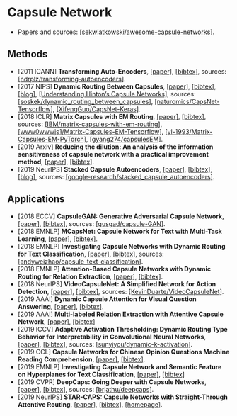 # Capsule Network

- Papers and sources: [[sekwiatkowski/awesome-capsule-networks]](https://github.com/sekwiatkowski/awesome-capsule-networks).

## Methods
- [2011 ICANN] **Transforming Auto-Encoders**, [[paper]](https://www.cs.toronto.edu/~hinton/absps/transauto6.pdf), [[bibtex]](/Bibtex/Transforming%20Auto-Encoders.bib), sources: [[ndrplz/transforming-autoencoders]](https://github.com/ndrplz/transforming-autoencoders).
- [2017 NIPS] **Dynamic Routing Between Capsules**, [[paper]](https://papers.nips.cc/paper/6975-dynamic-routing-between-capsules.pdf), [[bibtex]](/Bibtex/Dynamic%20Routing%20Between%20Capsules.bib), [[blog]](https://jhui.github.io/2017/11/03/Dynamic-Routing-Between-Capsules/), [[Understanding Hinton’s Capsule Networks]](https://medium.com/ai³-theory-practice-business/understanding-hintons-capsule-networks-part-i-intuition-b4b559d1159b), sources: [[soskek/dynamic_routing_between_capsules]](https://github.com/soskek/dynamic_routing_between_capsules), [[naturomics/CapsNet-Tensorflow]](https://github.com/naturomics/CapsNet-Tensorflow), [[XifengGuo/CapsNet-Keras]](https://github.com/XifengGuo/CapsNet-Keras).
- [2018 ICLR] **Matrix Capsules with EM Routing**, [[paper]](https://openreview.net/pdf?id=HJWLfGWRb), [[bibtex]](/Bibtex/Matrix%20Capsules%20with%20EM%20Routing.bib), sources: [[IBM/matrix-capsules-with-em-routing]](https://github.com/IBM/matrix-capsules-with-em-routing), [[www0wwwjs1/Matrix-Capsules-EM-Tensorflow]](https://github.com/www0wwwjs1/Matrix-Capsules-EM-Tensorflow), [[yl-1993/Matrix-Capsules-EM-PyTorch]](https://github.com/yl-1993/Matrix-Capsules-EM-PyTorch), [[gyang274/capsulesEM]](https://github.com/gyang274/capsulesEM).
- [2019 Arxiv] **Reducing the dilution: An analysis of the information sensitiveness of capsule network with a practical improvement method**, [[paper]](https://arxiv.org/pdf/1903.10588.pdf), [[bibtex]](/Bibtex/Reducing%20the%20dilution%20-%20An%20analysis%20of%20the%20information%20sensitiveness%20of%20capsule%20network%20with%20a%20practical%20improvement%20method.bib).
- [2019 NeurIPS] **Stacked Capsule Autoencoders**, [[paper]](https://papers.nips.cc/paper/9684-stacked-capsule-autoencoders.pdf), [[bibtex]](/Bibtex/Stacked%20Capsule%20Autoencoders.bib), [[blog]](http://akosiorek.github.io/ml/2019/06/23/stacked_capsule_autoencoders.html), sources: [[google-research/stacked_capsule_autoencoders]](https://github.com/google-research/google-research/tree/master/stacked_capsule_autoencoders).

## Applications
- [2018 ECCV] **CapsuleGAN: Generative Adversarial Capsule Network**, [[paper]](http://openaccess.thecvf.com/content_ECCVW_2018/papers/11131/Jaiswal_CapsuleGAN_Generative_Adversarial_Capsule_Network_ECCVW_2018_paper.pdf), [[bibtex]](/Bibtex/CapsuleGAN%20-%20Generative%20Adversarial%20Capsule%20Network.bib), sources: [[gusgad/capsule-GAN]](https://github.com/gusgad/capsule-GAN).
- [2018 EMNLP] **MCapsNet: Capsule Network for Text with Multi-Task Learning**, [[paper]](https://www.aclweb.org/anthology/D18-1486.pdf), [[bibtex]](/Bibtex/MCapsNet%20-%20Capsule%20Network%20for%20Text%20with%20Multi-Task%20Learning.bib).
- [2018 EMNLP] **Investigating Capsule Networks with Dynamic Routing for Text Classification**, [[paper]](https://www.aclweb.org/anthology/D18-1350.pdf), [[bibtex]](/Bibtex/Investigating%20Capsule%20Networks%20with%20Dynamic%20Routing%20for%20Text%20Classification.bib), sources: [[andyweizhao/capsule_text_classification]](https://github.com/andyweizhao/capsule_text_classification).
- [2018 EMNLP] **Attention-Based Capsule Networks with Dynamic Routing for Relation Extraction**, [[paper]](https://www.aclweb.org/anthology/D18-1120.pdf), [[bibtex]](/Bibtex/Attention-Based%20Capsule%20Networks%20with%20Dynamic%20Routing%20for%20Relation%20Extraction.bib).
- [2018 NeurIPS] **VideoCapsuleNet: A Simplified Network for Action Detection**, [[paper]](https://papers.nips.cc/paper/7988-videocapsulenet-a-simplified-network-for-action-detection.pdf), [[bibtex]](/Bibtex/VideoCapsuleNet%20-%20A%20Simplified%20Network%20for%20Action%20Detection.bib), sources: [[KevinDuarte/VideoCapsuleNet]](https://github.com/KevinDuarte/VideoCapsuleNet).
- [2019 AAAI] **Dynamic Capsule Attention for Visual Question Answering**, [[paper]](/Documents/Papers/Dynamic%20Capsule%20Attention%20for%20Visual%20Question%20Answering.bib), [[bibtex]](/Bibtex/Dynamic%20Capsule%20Attention%20for%20Visual%20Question%20Answering.bib).
- [2019 AAAI] **Multi-labeled Relation Extraction with Attentive Capsule Network**, [[paper]](http://bcmi.sjtu.edu.cn/~zhaohai/pubs/aaai2019-3243-capsule_v5.pdf), [[bibtex]](/Bibtex/Multi-labeled%20Relation%20Extraction%20with%20Attentive%20Capsule%20Network.bib)
- [2019 ICCV] **Adaptive Activation Thresholding: Dynamic Routing Type Behavior for Interpretability in Convolutional Neural Networks**, [[paper]](http://openaccess.thecvf.com/content_ICCV_2019/papers/Sun_Adaptive_Activation_Thresholding_Dynamic_Routing_Type_Behavior_for_Interpretability_in_ICCV_2019_paper.pdf), [[bibtex]](/Bibtex/Adaptive%20Activation%20Thresholding%20-%20Dynamic%20Routing%20Type%20Behavior%20for%20Interpretability%20in%20Convolutional%20Neural%20Networks.bib), sources: [[sunyiyou/dynamic-k-activation]](https://github.com/sunyiyou/dynamic-k-activation).
- [2019 CCL] **Capsule Networks for Chinese Opinion Questions Machine Reading Comprehension**, [[paper]](http://cips-cl.org/static/anthology/CCL-2019/CCL-19-099.pdf), [[bibtex]](/Bibtex/Capsule%20Networks%20for%20Chinese%20Opinion%20Questions%20Machine%20Reading%20Comprehension.bib).
- [2019 EMNLP] **Investigating Capsule Network and Semantic Feature on Hyperplanes for Text Classification**, [[paper]](https://www.aclweb.org/anthology/D19-1043.pdf), [[bibtex]](/Bibtex/Investigating%20Capsule%20Network%20and%20Semantic%20Feature%20on%20Hyperplanes%20for%20Text%20Classification.bib)
- [2019 CVPR] **DeepCaps: Going Deeper with Capsule Networks**, [[paper]](http://openaccess.thecvf.com/content_CVPR_2019/papers/Rajasegaran_DeepCaps_Going_Deeper_With_Capsule_Networks_CVPR_2019_paper.pdf), [[bibtex]](/Bibtex/DeepCaps%20-%20Going%20Deeper%20with%20Capsule%20Networks.bib), sources: [[brjathu/deepcaps]](https://github.com/brjathu/deepcaps).
- [2019 NeurIPS] **STAR-CAPS: Capsule Networks with Straight-Through Attentive Routing**, [[paper]](https://papers.nips.cc/paper/9110-star-caps-capsule-networks-with-straight-through-attentive-routing.pdf), [[bibtex]](/Bibtex/STAR-CAPS%20-%20Capsule%20Networks%20with%20Straight-Through%20Attentive%20Routing.bib), [[homepage]](https://karim-ahmed.github.io/projects/starcaps/starcaps.html).
